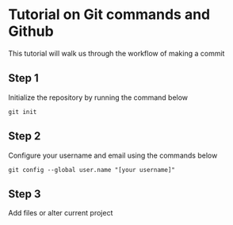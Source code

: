 # Tutorial on Git commands and Github
This tutorial will walk us through the workflow of making a commit

## Step 1
Initialize the repository by running the command below
```git
git init
```

## Step 2
Configure your username and email using the commands below
```git
git config --global user.name "[your username]"
```

## Step 3
Add files or alter current project